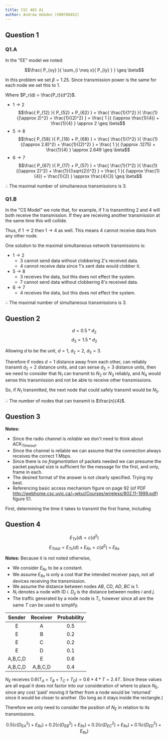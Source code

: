 ```yaml
---
title: CSC 463 A1
author: Andrew Hobden (V00788452)
---
```


## Question 1

### Q1.A

In the "EE" model we noted:

$$\frac{ P_{xy} }{ \sum_{i \neq x}{ P_{iy} } } \geq \beta$$

In this problem we set $\beta = 1.25$. Since transmission power is the same for each node we set this to $1$.

Where $P_r(d) = \frac{P_t}{d^2}$.

* $1 \rightarrow 2$
    $$\frac{ P_{12} }{ P_{52} + P_{62} } = \frac{ \frac{1}{1^2} }{ \frac{1}{(\approx 2)^2} + \frac{1}{(2)^2} } = \frac{ 1 }{ (\approx \frac{1}{4}) + \frac{1}{4} } \approx 2 \geq \beta$$
* $5 \rightarrow 8$
    $$\frac{ P_{58} }{ P_{18} + P_{68} } = \frac{ \frac{1}{1^2} }{ \frac{1}{(\approx 2.8)^2} + \frac{1}{(2)^2} } = \frac{ 1 }{ (\approx .1275) + \frac{1}{4} } \approx 2.649 \geq \beta$$
* $6 \rightarrow 7$
    $$\frac{ P_{67} }{ P_{17} + P_{57} } = \frac{ \frac{1}{1^2} }{ \frac{1}{(\approx 2)^2} + \frac{1}{(\sqrt{2})^2} } = \frac{ 1 }{ (\approx \frac{1}{4}) + \frac{1}{2} } \approx \frac{4}{3} \geq \beta$$

$\therefore$ The maximal number of simultaneous transmissions is $3$.

### Q1.B

In the "CS Model" we note that, for example, if $1$ is transmitting $2$ and $4$ will both receive the transmission. If they are receiving another transmission at the same time this will collide.

Thus, if $1 \rightarrow 2$ then $1 \rightarrow 4$ as well. This means $4$ cannot receive data from any other node.

One solution to the maximal simultaneous network transmissions is:

* $1 \rightarrow 2$
    - $3$ cannot send data without clobbering $2$'s received data.
    - $4$ cannot receive data since $1$'s sent data would clobber it.
* $5 \rightarrow 8$
    - $3$ receives the data, but this does not effect the system.
    - $7$ cannot send data without clobbering $8$'s received data.
* $6 \rightarrow 7$
    - $4$ receives the data, but this does not effect the system.

$\therefore$ The maximal number of simultaneous transmissions is $3$.

## Question 2

$$d = 0.5 * d_2$$
$$d_3 = 1.5 * d_2$$

Allowing $d$ to be the unit, $d=1$, $d_2=2$, $d_3=3$.

Therefore if nodes $d=1$ distance away from each other, can reliably transmit $d_2=2$ distance units, and can sense $d_3=3$ distance units, then we need to consider that $N_1$ can transmit to $N_2$ or $N_3$ reliably, and $N_4$ would sense this transmission and not be able to receive other transmissions.

So, if $N_1$ transmitted, the next node that could safely transmit would be $N_5$.

$\therefore$ The number of nodes that can transmit is $\frac{n}{4}$.

## Question 3

**Notes:**

* Since the radio channel is *reliable* we don't need to think about $\text{ACK}_{Timeout}$.
* Since the channel is reliable we can assume that the connection always receives the correct 1 Mbps.
* Since there is no *fragmentation* of packets needed we can presume the packet payload size is sufficient for the message for the first, and only, frame in each.
* The desired format of the answer is not clearly specified. Trying my best.
* Referencing basic access mechanism figure on page 92 (of PDF http://webhome.csc.uvic.ca/~wkui/Courses/wireless/802.11-1999.pdf) figure 51.

First, determining the time it takes to transmit the first frame, including 


## Question 4

$$E_{Tx}(d)=c(d^2)$$
$$E_{Total}=E_{Tx}(d)+E_{Rx}=c(d^2)+E_{Rx}$$

**Notes:** Because it is not noted otherwise,

* We consider $E_{Rx}$ to be a constant.
* We assume $E_{Rx}$ is only a cost that the intended receiver pays, not all devices receiving the transmission.
* We assume the distance between nodes $AB$, $CD$, $AD$, $BC$ is $1$.
* $N_i$ denotes a node with ID $i$. $D_{ij}$ is the distance between nodes $i$ and $j$.
* The traffic generated by a node node is $T_i$, however since all are the same $T$ can be used to simplify.

| Sender  | Receiver | Probability |
|:-------:|:--------:|:-----------:|
| E       | A        | 0.5         |
| E       | B        | 0.2         |
| E       | C        | 0.2         |
| E       | D        | 0.1         |
| A,B,C,D | E        | 0.6         |
| A,B,C,D | A,B,C,D  | 0.4         |

$N_E$ receives $0.6(T_A + T_B + T_C + T_D)=0.6*4*T=2.4T$. Since these values are all equal it does not factor into our consideration of where to place $N_E$, since any cost 'paid' moving it farther from a node would be 'returned' since it would be closer to another. (So long as it stays inside the rectangle.)

Therefore we only need to consider the position of $N_E$ in relation to its transmissions.

$$0.5(c(D_{EA}^2)+E_{Rx}) + 0.2(c(D_{EB}^2)+E_{Rx}) + 0.2(c(D_{EC}^2)+E_{Rx}) + 0.1(c(D_{ED}^2)+E_{Rx})$$
